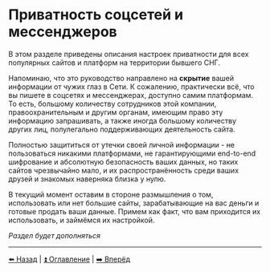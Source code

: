 # Приватность соцсетей и мессенджеров

В этом разделе приведены описания настроек приватности для всех популярных сайтов и платформ
на территории бывшего СНГ.

Напоминаю, что это руководство направлено на **скрытие** вашей информации от чужих глаз в Сети.
К сожалению, практически всё, что вы пишете в соцсетях и мессенджерах, доступно самим платформам.
То есть, большому количеству сотрудников этой компании, правоохранительным и другим органам, имеющим
право эту информацию запрашивать, а также иногда большому количеству других лиц, полулегально
поддерживающих деятельность сайта.

Полностью защититься от утечки своей личной информации - не пользоваться никакими платформами,
не гарантирующими end-to-end шифрование и абсолютную безопасность ваших данных, но таких сайтов
чрезвычайно мало, и их распространённость среди ваших друзей и знакомых наверняка близка у нулю.

В текущий момент оставим в стороне размышления о том, использовать или нет большие сайты, зарабатывающие
на вас деньги и готовые продать ваши данные. Примем как факт, что вам приходится их использовать,
и займёмся их настройкой.

*Раздел будет дополняться*

---

[⬅️ Назад](./mobile-apps-privacy.md) | [⏫ Оглавление](../README.md) | [➡️ Вперёд](./facebook.md)
